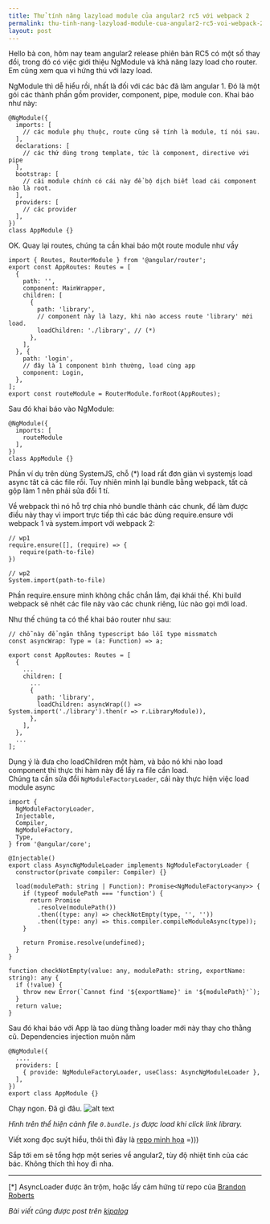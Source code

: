 ```yaml
---
title: Thử tính năng lazyload module của angular2 rc5 với webpack 2
permalink: thu-tinh-nang-lazyload-module-cua-angular2-rc5-voi-webpack-2
layout: post
---
```


Hello bà con, hôm nay team angular2 release phiên bản RC5 có một số thay đổi, trong đó có việc giới thiệu NgModule và khả năng lazy load cho router. Em cũng xem qua vì hứng thú với lazy load.

NgModule thì dễ hiểu rồi, nhất là đối với các bác đã làm angular 1. Đó là một gói các thành phần gồm provider, component, pipe, module con. Khai báo như này:

```
@NgModule({
  imports: [
    // các module phụ thuộc, route cũng sẽ tính là module, tí nói sau.
  ],
  declarations: [
    // các thứ dùng trong template, tức là component, directive với pipe
  ],
  bootstrap: [
    // cái module chính có cái này để bộ dịch biết load cái component nào là root.
  ],
  providers: [
    // các provider
  ],
})
class AppModule {}
```

OK. Quay lại routes, chúng ta cần khai báo một route module như vầy
```
import { Routes, RouterModule } from '@angular/router';
export const AppRoutes: Routes = [
  {
    path: '',
    component: MainWrapper,
    children: [
      {
        path: 'library',
        // component này là lazy, khi nào access route 'library' mới load.
        loadChildren: './library', // (*)
      },
    ],
  }, {
    path: 'login',
    // đây là 1 component bình thường, load cùng app
    component: Login,
  },
];
export const routeModule = RouterModule.forRoot(AppRoutes);
```

Sau đó khai báo vào NgModule:
```
@NgModule({
  imports: [
    routeModule
  ],
})
class AppModule {}
```

Phần ví dụ trên dùng SystemJS, chỗ (*) load rất đơn giản vì systemjs load async tât cả các file rồi. Tuy nhiên mình lại bundle bằng webpack, tất cả gộp làm 1 nên phải sửa đổi 1 tí.

Về webpack thì nó hỗ trợ chia nhỏ bundle thành các chunk, để làm được điều này thay vì import trực tiếp thì các bác dùng require.ensure với webpack 1 và system.import với webpack 2:

```
// wp1
require.ensure([], (require) => {
   require(path-to-file)
})

// wp2
System.import(path-to-file)

```
Phần require.ensure mình không chắc chắn lắm, đại khái thế.
Khi build webpack sẽ nhét các file này vào các chunk riêng, lúc nào gọi mới load.

Như thế chúng ta có thể khai báo router như sau:

```
// chỗ này để ngăn thằng typescript báo lỗi type missmatch
const asyncWrap: Type = (a: Function) => a;

export const AppRoutes: Routes = [
  {
    ...
    children: [
      ...
      {
        path: 'library',
        loadChildren: asyncWrap(() => System.import('./library').then(r => r.LibraryModule)),
      },
    ],
  },
  ...
];

```
Dụng ý là đưa cho loadChildren một hàm, và bảo nó khi nào load component thì thực thi hàm này để lấy ra file cần load.  
Chúng ta cần sửa đổi `NgModuleFactoryLoader`, cái này thực hiện việc load module async

```
import {
  NgModuleFactoryLoader,
  Injectable,
  Compiler,
  NgModuleFactory,
  Type,
} from '@angular/core';

@Injectable()
export class AsyncNgModuleLoader implements NgModuleFactoryLoader {
  constructor(private compiler: Compiler) {}

  load(modulePath: string | Function): Promise<NgModuleFactory<any>> {
    if (typeof modulePath === 'function') {
      return Promise
        .resolve(modulePath())
        .then((type: any) => checkNotEmpty(type, '', ''))
        .then((type: any) => this.compiler.compileModuleAsync(type));
    }

    return Promise.resolve(undefined);
  }
}

function checkNotEmpty(value: any, modulePath: string, exportName: string): any {
  if (!value) {
    throw new Error(`Cannot find '${exportName}' in '${modulePath}'`);
  }
  return value;
}
```

Sau đó khai báo với App là tao dùng thằng loader mới này thay cho thằng cũ. Dependencies injection muôn năm

```
@NgModule({
  ....
  providers: [
    { provide: NgModuleFactoryLoader, useClass: AsyncNgModuleLoader },
  ],
})
export class AppModule {}
```

Chạy ngon. Đã gì đâu.
![alt text](https://s3-ap-southeast-1.amazonaws.com/kipalog.com/blob_ase1sdgxhh)

*Hình trên thể hiện cảnh file `0.bundle.js` được load khi click link library.*

Viết xong đọc suýt hiểu, thôi thì đây là [repo minh họa](https://bitbucket.org/mahpah/craven) =)))

Sắp tới em sẽ tổng hợp một series về angular2, tùy độ nhiệt tình của các bác. Không thích thì hoy đi nha.

----
[*] AsyncLoader được ăn trộm, hoặc lấy cảm hứng từ repo của [Brandon Roberts](https://github.com/brandonroberts/angular2-webpack)

*Bài viết cũng được post trên [kipalog](http://kipalog.com/posts/Thu-tinh-nang-lazyload-module-cua-angular2-rc5-voi-webpack-2)*
